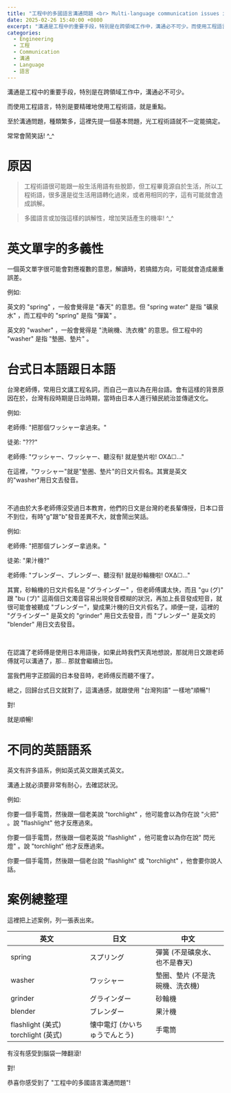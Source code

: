 ```yaml
---
title: "工程中的多國語言溝通問題 <br> Multi-language communication issues in engineering"
date: 2025-02-26 15:40:00 +0800
excerpt: "溝通是工程中的重要手段，特別是在跨領域工作中，溝通必不可少。而使用工程語言，特別是要精確地使用工程術語，就是重點。至於溝通問題，種類繁多，這裡先提一個基本問題，光工程術語就不一定能搞定。常常會鬧笑話!"
categories:
  - Engineering
  - 工程
  - Communication
  - 溝通
  - Language
  - 語言
---
```


溝通是工程中的重要手段，特別是在跨領域工作中，溝通必不可少。

而使用工程語言，特別是要精確地使用工程術語，就是重點。

至於溝通問題，種類繁多，這裡先提一個基本問題，光工程術語就不一定能搞定。

常常會鬧笑話! ^_^

# 原因

> 工程術語很可能跟一般生活用語有些脫節，但工程畢竟源自於生活，所以工程術語，很多還是從生活用語轉化過來，或者用相同的字，這有可能就會造成誤解。

> 多國語言或加強這樣的誤解性，增加笑話產生的機率! ^_^

# 英文單字的多義性

一個英文單字很可能會對應複數的意思，解讀時，若搞錯方向，可能就會造成嚴重誤差。

例如: 

英文的 "spring" ，一般會覺得是 "春天" 的意思。但 "spring water" 是指 "礦泉水" ，而工程中的 "spring" 是指 "彈簧" 。

英文的 "washer" ，一般會覺得是 "洗碗機、洗衣機" 的意思。但工程中的 "washer" 是指 "墊圈、墊片" 。


# 台式日本語跟日本語

台灣老師傅，常用日文講工程名詞，而自己一直以為在用台語。會有這樣的背景原因在於，台灣有段時期是日治時期，當時由日本人進行殖民統治並傳遞文化。

例如:

老師傅: "把那個ワッシャー拿過來。"

徒弟: "???"

老師傅: "ワッシャー、ワッシャー、聽沒有! 就是墊片啦! OXΔ☐..."

在這裡，"ワッシャー"就是"墊圈、墊片"的日文片假名。其實是英文的"washer"用日文去發音。

<br>

不過由於大多老師傅沒受過日本教育，他們的日文是台灣的老長輩傳授，日本口音不到位，有時"g"跟"b"發音差異不大，就會鬧出笑話。

例如:

老師傅: "把那個ブレンダー拿過來。"

徒弟: "果汁機?"

老師傅: "ブレンダー、ブレンダー、聽沒有! 就是砂輪機啦! OXΔ☐..."

其實，砂輪機的日文片假名是 "グラインダー" ，但老師傅講太快，而且 "gu (グ)" 跟 "bu (ブ)" 這兩個日文濁音容易出現發音模糊的狀況，再加上長音發成短音，就很可能會被聽成 "ブレンダー"，變成果汁機的日文片假名了。順便一提，這裡的 "グラインダー" 是英文的 "grinder" 用日文去發音，而 "ブレンダー" 是英文的 "blender" 用日文去發音。

<br>

在認識了老師傅是使用日本用語後，如果此時我們天真地想說，那就用日文跟老師傅就可以溝通了，那... 那就會繼續出包。

當我們用字正腔圓的日本發音時，老師傅反而聽不懂了。

總之，回歸台式日文就對了，這溝通感，就跟使用 "台灣狗語" 一樣地"順暢"! 

對!

就是順暢!


# 不同的英語語系

英文有許多語系，例如英式英文跟美式英文。

溝通上就必須要非常有耐心，去確認狀況。

例如:

你要一個手電筒，然後跟一個老美說 "torchlight" ，他可能會以為你在說 "火把" 。說 "flashlight" 他才反應過來。

你要一個手電筒，然後跟一個老英說 "flashlight" ，他可能會以為你在說" 閃光燈" 。說 "torchlight" 他才反應過來。

你要一個手電筒，然後跟一個老台說 "flashlight" 或 "torchlight" ，他會要你說人話。


# 案例總整理

這裡把上述案例，列一張表出來。

| 英文 | 日文 | 中文 |
| ------ | ------ | ------ |
| spring | スプリング | 彈簧 (不是礦泉水、也不是春天) |
| washer  |  ワッシャー  |    墊圈、墊片 (不是洗碗機、洗衣機) |
| grinder  |  グラインダー | 砂輪機 |
| blender  |  ブレンダー   | 果汁機 |
| flashlight (美式) torchlight (英式) | 懐中電灯 (かいちゅうでんとう) | 手電筒 |

有沒有感受到腦袋一陣翻滾!

對!

恭喜你感受到了 "工程中的多國語言溝通問題"!


<!--
FB: 

Twitter: 

-->
